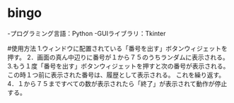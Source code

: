 # bingo
-プログラミング言語：Python
-GUIライブラリ：Tkinter

#使用方法
1.ウィンドウに配置されている「番号を出す」ボタンウィジェットを押す。
2．画面の真ん中辺りに番号が１から７５のうちランダムに表示される。
3.もう１度「番号を出す」ボタンウィジェットを押すと次の番号が表示される。この時１つ前に表示された番号は、履歴として表示される。
  これを繰り返す。
4．１から７５まですべての数が表示されたら「終了」が表示されて動作が停止する。
